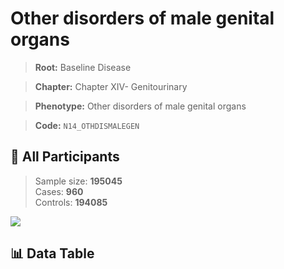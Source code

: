# Other disorders of male genital organs

> **Root:** Baseline Disease  

> **Chapter:** Chapter XIV- Genitourinary  

> **Phenotype:** Other disorders of male genital organs  

> **Code:** `N14_OTHDISMALEGEN`

## 🧪 All Participants  
> Sample size: **195045**  
> Cases: **960**  
> Controls: **194085**
<img src="/Sensitive/Figures/ALL/Baseline/N14_OTHDISMALEGEN.png"/>

## 📊 Data Table
<CsvTableMRF src="/Sensitive/Data/ALL/Baseline/LG_N14_OTHDISMALEGEN.csv"/>

